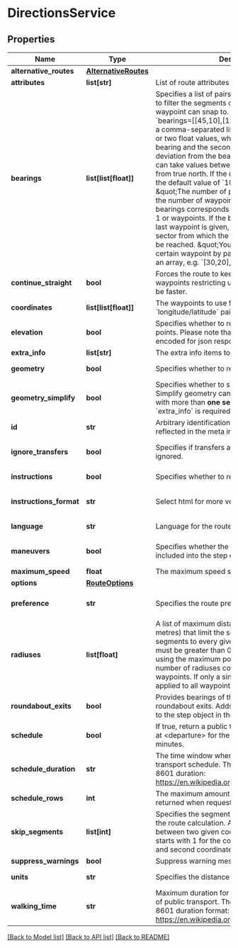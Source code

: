 # DirectionsService

## Properties
Name | Type | Description | Notes
------------ | ------------- | ------------- | -------------
**alternative_routes** | [**AlternativeRoutes**](AlternativeRoutes.md) |  | [optional] 
**attributes** | **list[str]** | List of route attributes | [optional] 
**bearings** | **list[list[float]]** | Specifies a list of pairs (bearings and deviations) to filter the segments of the road network a waypoint can snap to. \&quot;For example &#x60;bearings&#x3D;[[45,10],[120,20]]&#x60;. \&quot;Each pair is a comma-separated list that can consist of one or two float values, where the first value is the bearing and the second one is the allowed deviation from the bearing. \&quot;The bearing can take values between &#x60;0&#x60; and &#x60;360&#x60; clockwise from true north. If the deviation is not set, then the default value of &#x60;100&#x60; degrees is used. \&quot;The number of pairs must correspond to the number of waypoints. \&quot;The number of bearings corresponds to the length of waypoints-1 or waypoints. If the bearing information for the last waypoint is given, then this will control the sector from which the destination waypoint may be reached. \&quot;You can skip a bearing for a certain waypoint by passing an empty value for an array, e.g. &#x60;[30,20],[],[40,20]&#x60;. | [optional] 
**continue_straight** | **bool** | Forces the route to keep going straight at waypoints restricting uturns there even if it would be faster. | [optional] [default to False]
**coordinates** | **list[list[float]]** | The waypoints to use for the route as an array of &#x60;longitude/latitude&#x60; pairs in WGS 84 (EPSG:4326) | 
**elevation** | **bool** | Specifies whether to return elevation values for points. Please note that elevation also gets encoded for json response encoded polyline. | [optional] 
**extra_info** | **list[str]** | The extra info items to include in the response | [optional] 
**geometry** | **bool** | Specifies whether to return geometry.  | [optional] [default to True]
**geometry_simplify** | **bool** | Specifies whether to simplify the geometry. Simplify geometry cannot be applied to routes with more than **one segment** and when &#x60;extra_info&#x60; is required. | [optional] [default to False]
**id** | **str** | Arbitrary identification string of the request reflected in the meta information. | [optional] 
**ignore_transfers** | **bool** | Specifies if transfers as criterion should be ignored. | [optional] [default to False]
**instructions** | **bool** | Specifies whether to return instructions. | [optional] [default to True]
**instructions_format** | **str** | Select html for more verbose instructions. | [optional] [default to 'text']
**language** | **str** | Language for the route instructions. | [optional] [default to 'en']
**maneuvers** | **bool** | Specifies whether the maneuver object is included into the step object or not.  | [optional] [default to False]
**maximum_speed** | **float** | The maximum speed specified by user. | [optional] 
**options** | [**RouteOptions**](RouteOptions.md) |  | [optional] 
**preference** | **str** | Specifies the route preference | [optional] [default to 'recommended']
**radiuses** | **list[float]** | A list of maximum distances (measured in metres) that limit the search of nearby road segments to every given waypoint. The values must be greater than 0, the value of -1 specifies using the maximum possible search radius. The number of radiuses correspond to the number of waypoints. If only a single value is given, it will be applied to all waypoints. | [optional] 
**roundabout_exits** | **bool** | Provides bearings of the entrance and all passed roundabout exits. Adds the &#x60;exit_bearings&#x60; array to the step object in the response.  | [optional] [default to False]
**schedule** | **bool** | If true, return a public transport schedule starting at &lt;departure&gt; for the next &lt;schedule_duration&gt; minutes. | [optional] [default to False]
**schedule_duration** | **str** | The time window when requesting a public transport schedule. The format is passed as ISO 8601 duration: https://en.wikipedia.org/wiki/ISO_8601#Durations | [optional] 
**schedule_rows** | **int** | The maximum amount of entries that should be returned when requesting a schedule. | [optional] 
**skip_segments** | **list[int]** | Specifies the segments that should be skipped in the route calculation. A segment is the connection between two given coordinates and the counting starts with 1 for the connection between the first and second coordinate. | [optional] 
**suppress_warnings** | **bool** | Suppress warning messages in the response | [optional] 
**units** | **str** | Specifies the distance unit. | [optional] [default to 'm']
**walking_time** | **str** | Maximum duration for walking access and egress of public transport. The value is passed in ISO 8601 duration format: https://en.wikipedia.org/wiki/ISO_8601#Durations | [optional] [default to 'PT15M']

[[Back to Model list]](../README.md#documentation_for_models) [[Back to API list]](../README.md#documentation_for_api_endpoints) [[Back to README]](../README.md)

